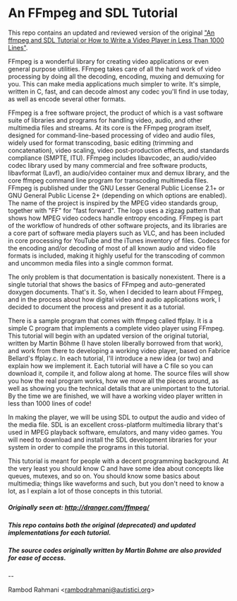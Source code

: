 # An FFmpeg and SDL Tutorial

This repo contains an updated and reviewed version of the original ["An ffmpeg and SDL Tutorial or How to Write a Video Player in Less Than 1000 Lines"](http://dranger.com/ffmpeg/).

FFmpeg is a wonderful library for creating video applications or even general purpose utilities. FFmpeg takes care of all the hard work of video processing by doing all the decoding, encoding, muxing and demuxing for you. This can make media applications much simpler to write. It's simple, written in C, fast, and can decode almost any codec you'll find in use today, as well as encode several other formats.

FFmpeg is a free software project, the product of which is a vast software suite of libraries and programs for handling video, audio, and other multimedia files and streams. At its core is the FFmpeg program itself, designed for command-line-based processing of video and audio files, widely used for format transcoding, basic editing (trimming and concatenation), video scaling, video post-production effects, and standards compliance (SMPTE, ITU). FFmpeg includes libavcodec, an audio/video codec library used by many commercial and free software products, libavformat (Lavf), an audio/video container mux and demux library, and the core ffmpeg command line program for transcoding multimedia files. FFmpeg is published under the GNU Lesser General Public License 2.1+ or GNU General Public License 2+ (depending on which options are enabled).
The name of the project is inspired by the MPEG video standards group, together with "FF" for "fast forward". The logo uses a zigzag pattern that shows how MPEG video codecs handle entropy encoding.
FFmpeg is part of the workflow of hundreds of other software projects, and its libraries are a core part of software media players such as VLC, and has been included in core processing for YouTube and the iTunes inventory of files. Codecs for the encoding and/or decoding of most of all known audio and video file formats is included, making it highly useful for the transcoding of common and uncommon media files into a single common format.

The only problem is that documentation is basically nonexistent. There is a single tutorial that shows the basics of FFmpeg and auto-generated doxygen documents. That's it. So, when I decided to learn about FFmpeg, and in the process about how digital video and audio applications work, I decided to document the process and present it as a tutorial.

There is a sample program that comes with ffmpeg called ffplay. It is a simple C program that implements a complete video player using FFmpeg. This tutorial will begin with an updated version of the original tutorial, written by Martin Böhme (I have stolen liberally borrowed from that work), and work from there to developing a working video player, based on Fabrice Bellard's ffplay.c. In each tutorial, I'll introduce a new idea (or two) and explain how we implement it. Each tutorial will have a C file so you can download it, compile it, and follow along at home. The source files will show you how the real program works, how we move all the pieces around, as well as showing you the technical details that are unimportant to the tutorial. By the time we are finished, we will have a working video player written in less than 1000 lines of code!

In making the player, we will be using SDL to output the audio and video of the media file. SDL is an excellent cross-platform multimedia library that's used in MPEG playback software, emulators, and many video games. You will need to download and install the SDL development libraries for your system in order to compile the programs in this tutorial.

This tutorial is meant for people with a decent programming background. At the very least you should know C and have some idea about concepts like queues, mutexes, and so on. You should know some basics about multimedia; things like waveforms and such, but you don't need to know a lot, as I explain a lot of those concepts in this tutorial.

##### Originally seen at: http://dranger.com/ffmpeg/
##### This repo contains both the original (deprecated) and updated implementations for each tutorial.
##### The source codes originally written by Martin Bohme are also provided for ease of access.

--

Rambod Rahmani <<rambodrahmani@autistici.org>>
